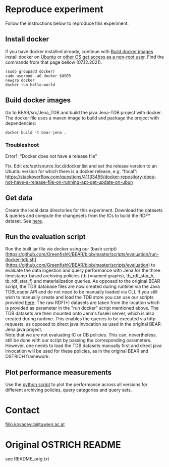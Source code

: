 Reproduce experiment
==============
Follow the instructions below to reproduce this experiment.
## Install docker 
If you have docker installed already, continue with [Build docker images](https://github.com/GreenfishK/BEAR/blob/master/README.md#build-docker-images)
install docker on [Ubuntu](https://docs.docker.com/engine/install/ubuntu/#install-using-the-repository) or [other OS](https://docs.docker.com/get-docker/)
[get access as a non-root user](https://docs.docker.com/engine/install/linux-postinstall/#manage-docker-as-a-non-root-user). Find the commands from that page bellow (07.12.2021).
```
(sudo groupadd docker)
sudo usermod -aG docker $USER 
newgrp docker
docker run hello-world
```

## Build docker images
Go to BEAR/src/Jena_TDB and build the java Jena-TDB project with docker. The docker file uses a maven image to build and package the project with dependencies: 
```
docker build -t bear-jena .
```

### Troubleshoot
Error1: “Docker does not have a release file”

Fix: Edit etc/apt/source.list.d/docker.list and set the release version to an Ubuntu version for which there is a docker release, e.g. “focal”: https://stackoverflow.com/questions/41133455/docker-repository-does-not-have-a-release-file-on-running-apt-get-update-on-ubun 

## Get data
Create the local data directories for this experiment. Download the datasets & queries and compute the changesets from the ICs to build the RDF* dataset. See [here](https://github.com/GreenfishK/BEAR/tree/master/data).

## Run the evaluation script 
Run the built jar file via docker using our (bash script)[https://github.com/GreenfishK/BEAR/blob/master/scripts/evaluation/run-docker-tdb.sh] (https://github.com/GreenfishK/BEAR/blob/master/scripts/evaluation) to evaluate the data ingestion and query performance with Jena for the three timestamp-based archiving policies (tb (=named graphs), tb\_rdf\_star\_h, tb\_rdf\_star\_f) and materialization queries. As opposed to the original BEAR script, the TDB database files are now created during runtime via the Java TDBLoader API and do not need to be manually loaded via CLI. If you still wish to manually create and load the TDB store you can use our scripts provided [here](https://github.com/GreenfishK/BEAR/tree/master/scripts/load_data/Archiv). The raw RDF(*) datasets are taken from the location which is provided as parameter in the "run docker" script mentioned above. The TDB datasets are then mounted onto Jena's fuseki server, which is also created during runtime. This enables the queries to be executed via http requests, as opposed to direct java invocation as used in the original BEAR-Jena java project. \
Note that we are not evaluating IC or CB policies. This can, nevertheless, still be done with our script by passing the corresponding parameters. However, one needs to load the TDB datasets manually first and direct java invocation will be used for these policies, as in the original BEAR and OSTRICH framework.

## Plot performance measurements
Use the [python script](https://github.com/GreenfishK/BEAR/blob/master/scripts/plot_tb_and_tb_star.py) to plot the performance across all versions for different archiving policies, query categories and query sets.

Contact
==============
filip.kovacevic@tuwien.ac.at

# Original OSTRICH README
see README_orig.txt
